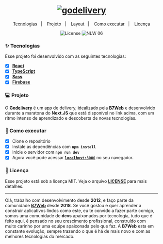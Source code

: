 <h1 align="center">
  <a href="https://letmeask-85ab4.firebaseapp.com/">
    <img alt="godelivery" title="godelivery" src="./src/assets/images/logo.svg">
  </a>
</h1>

<p align="center">
  <a href="#-tecnologias">Tecnologias</a>&nbsp;&nbsp;&nbsp;|&nbsp;&nbsp;&nbsp;
  <a href="#-projeto">Projeto</a>&nbsp;&nbsp;&nbsp;|&nbsp;&nbsp;&nbsp;
  <a href="#-layout">Layout</a>&nbsp;&nbsp;&nbsp;|&nbsp;&nbsp;&nbsp;
  <a href="#-como-executar">Como executar</a>&nbsp;&nbsp;&nbsp;|&nbsp;&nbsp;&nbsp;
  <a href="#-licença">Licença</a>
</p>

<p align="center">
  <img alt="License" src="https://img.shields.io/static/v1?label=license&message=MIT&color=8257E5&labelColor=000000">

 <img src="https://img.shields.io/static/v1?label=NLW&message=06&color=8257E5&labelColor=000000" alt="NLW 06" />
</p>

<!--
<p align="center">
  <img alt="Happy" src=".github/letmeask.png" width="100%">
</p> -->

### ✨ Tecnologias

Esse projeto foi desenvolvido com as seguintes tecnologias:

- [x] **[React](https://reactjs.org)**
- [x] **[TypeScript](https://www.typescriptlang.org/)**
- [x] **[Sass](https://sass-lang.com/)**
- [x] **[Firebase](https://firebase.google.com/?hl=pt)**

### 💻 Projeto

O **[Godelivery]()** é um app de delivery, idealizado pela **[B7Web](https://b7web.com.br/fullstack/)** e desenvolvido durante a maratona do **Next.JS** que está disponível no link acima, com um ritmo intenso de aprendizado e descoberta de novas tecnologias.

### 🚀 Como executar

- [x] Clone o repositório
- [x] Instale as dependências com **`npm install`**
- [x] Inicie o servidor com **`npm run dev`**
- [x] Agora você pode acessar **[`localhost:3000`](http://localhost:3000)** no seu navegador.

### 📄 Licença

Esse projeto está sob a licença MIT. Veja o arquivo **[LICENSE](license.md)** para mais detalhes.

---

Olá, trabalho com desenvolvimento desde **2012**, e faço parte da comunidade **[B7Web](https://b7web.com.br/fullstack/)** desde **2018**. Se você gostou e quer aprender a construir aplicativos lindos como este, eu te convido a fazer parte comigo, somos uma comunidade de **devs** apaixonados por tecnologia, tudo que é feito aqui, é pensado no seu crescimento profissional, construído com muito carinho por uma equipe apaixonada pelo que faz. A **B7Web** esta em constante evolução, sempre trazendo o que é há de mais novo e com as melhores tecnologias do mercado.
